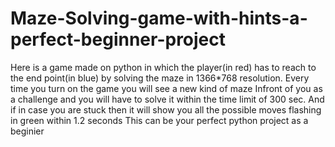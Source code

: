 # Maze-Solving-game-with-hints-a-perfect-beginner-project
Here is a game made on python in which the player(in red) has to reach to the end point(in blue) by solving the maze in 1366*768 resolution. Every time you turn on the game you will see a new kind of maze Infront of you as a challenge and you will have to solve it within the time limit of 300 sec. And if in case you are stuck then it will show you all the possible moves flashing in green within 1.2 seconds 
This can be your perfect python project as a beginier 
